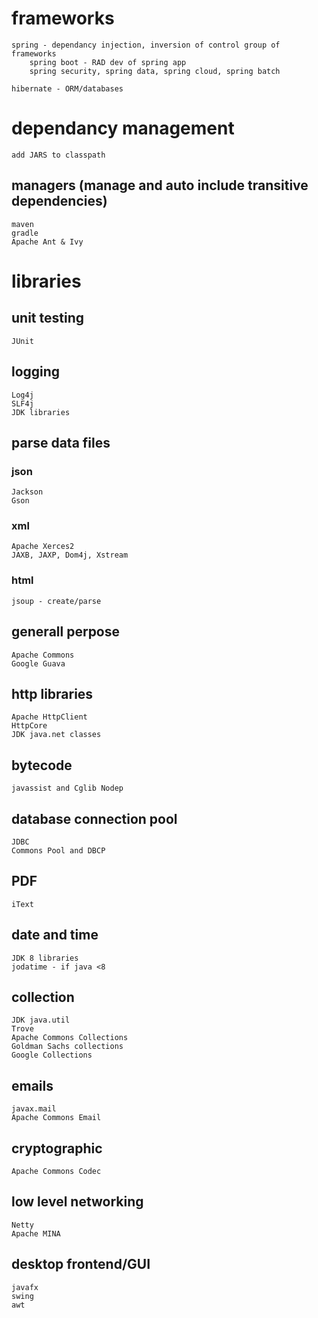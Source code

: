 # frameworks
    spring - dependancy injection, inversion of control group of frameworks
        spring boot - RAD dev of spring app
        spring security, spring data, spring cloud, spring batch

    hibernate - ORM/databases

# dependancy management
    add JARS to classpath
## managers (manage and auto include transitive dependencies)
    maven
    gradle
    Apache Ant & Ivy
# libraries
## unit testing
    JUnit
## logging
    Log4j
    SLF4j
    JDK libraries
## parse data files
### json
    Jackson
    Gson
### xml
    Apache Xerces2
    JAXB, JAXP, Dom4j, Xstream
### html
    jsoup - create/parse
## generall perpose
    Apache Commons
    Google Guava
## http libraries
    Apache HttpClient
    HttpCore 
    JDK java.net classes
## bytecode
    javassist and Cglib Nodep
## database connection pool
    JDBC 
    Commons Pool and DBCP
## PDF
    iText
## date and time
    JDK 8 libraries
    jodatime - if java <8
## collection
    JDK java.util
    Trove
    Apache Commons Collections
    Goldman Sachs collections
    Google Collections
## emails
    javax.mail
    Apache Commons Email
## cryptographic
    Apache Commons Codec
## low level networking
    Netty
    Apache MINA
## desktop frontend/GUI
    javafx
    swing
    awt
